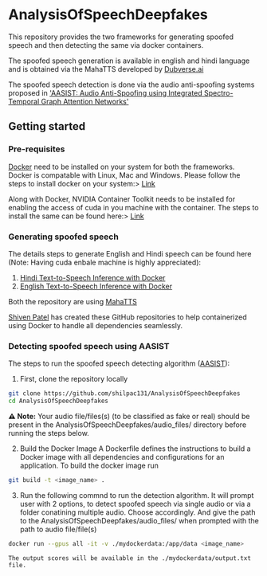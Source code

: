 # AnalysisOfSpeechDeepfakes


This repository provides the two frameworks for generating spoofed speech and then detecting the same via docker containers.

The spoofed speech generation is available in english and hindi language and is obtained via the MahaTTS developed by [Dubverse.ai](https://dubverse.ai)

The spoofed speech detection is done via the audio anti-spoofing systems proposed in ['AASIST: Audio Anti-Spoofing using Integrated Spectro-Temporal Graph Attention Networks'](https://arxiv.org/abs/2110.01200)



## Getting started

### Pre-requisites
[Docker](https://www.docker.com/) need to be installed on your system for both the frameworks. Docker is compatable with Linux, Mac and Windows. Please follow the steps to install docker on your system:> [Link](https://docs.docker.com/engine/install/)

Along with Docker, NVIDIA Container Toolkit needs to be installed for enabling the access of cuda in you machine with the container. The steps to install the same can be found here:> [Link](https://docs.nvidia.com/datacenter/cloud-native/container-toolkit/latest/install-guide.html)

### Generating spoofed speech

The details steps to generate English and Hindi speech can be found here (Note: Having cuda enbale machine is highly appreciated):
  1. [Hindi Text-to-Speech Inference with Docker](https://github.com/Shiven-Patel-IIT/MahaTTS-Hindi-inference-using-docker)
  2. [English Text-to-Speech Inference with Docker](https://github.com/Shiven-Patel-IIT/Maha-TTS-inference-using-docker)

Both the repository are using [MahaTTS](https://github.com/dubverse-ai/MahaTTS/)

[Shiven Patel](https://github.com/Shiven-Patel-IIT) has created these GitHub repositories to help containerized using Docker to handle all dependencies seamlessly.

### Detecting spoofed speech using AASIST

The steps to run the spoofed speech detecting algorithm ([AASIST](https://arxiv.org/abs/2110.01200)):
  1. First, clone the repository locally

```bash
git clone https://github.com/shilpac131/AnalysisOfSpeechDeepfakes
cd AnalysisOfSpeechDeepfakes
```

**⚠️ Note:** Your audio file/files(s) (to be classified as fake or real) should be present in the AnalysisOfSpeechDeepfakes/audio_files/ directory before running the steps below.

  2. Build the Docker Image
  A Dockerfile defines the instructions to build a Docker image with all dependencies and configurations for an application. To build the docker image run

  ```bash
git build -t <image_name> .
```

  3. Run the following commnd to run the detection algorithm. It will prompt user with 2 options, to detect spoofed speech via single audio or via a folder conatining multiple audio. Choose accordingly. And give the path to the AnalysisOfSpeechDeepfakes/audio_files/ when prompted with the path to audio file/file(s)

```bash
docker run --gpus all -it -v ./mydockerdata:/app/data <image_name>
```
    The output scores will be available in the ./mydockerdata/output.txt file.

  

